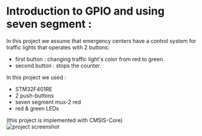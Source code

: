 # Introduction to GPIO and using seven segment :

In this project we assume that emergency centers have a control system for traffic lights that operates with 2 buttons:

- first button : changing traffic light's color from red to green.
- second button : stops the counter.

In this project we used :

- STM32F401RE
- 2 push-buttons
- seven segment mux-2 red
- red & green LEDs

(this project is implemented with CMSIS-Core)
<br>
![project screenshot](/src.png)
